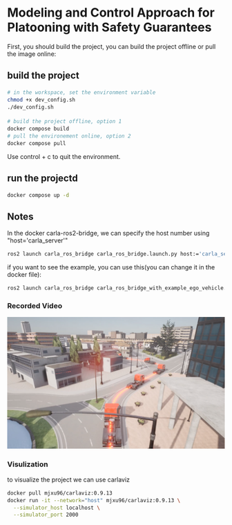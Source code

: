# Modeling and Control Approach for Platooning with Safety Guarantees

First, you should build the project, you can build the project offline or pull the image online:

## build the project

```bash
# in the workspace, set the environment variable
chmod +x dev_config.sh
./dev_config.sh

# build the project offline, option 1
docker compose build
# pull the environement online, option 2
docker compose pull
```

Use control + c to quit the environment.

## run the projectd

```bash
docker compose up -d
```

## Notes

In the docker carla-ros2-bridge, we can specify the host number using "host='carla_server'"

```bash
ros2 launch carla_ros_bridge carla_ros_bridge.launch.py host:='carla_server'
```

if you want to see the example, you can use this(you can change it in the docker file):

```bash
ros2 launch carla_ros_bridge carla_ros_bridge_with_example_ego_vehicle.launch.py host:='carla_server'
```
### Recorded Video  
[![Video](pictures/scr.png)](https://streamable.com/ogo7me)

### Visulization

to visualize the project we can use carlaviz

```bash
docker pull mjxu96/carlaviz:0.9.13
docker run -it --network="host" mjxu96/carlaviz:0.9.13 \
  --simulator_host localhost \
  --simulator_port 2000
```

